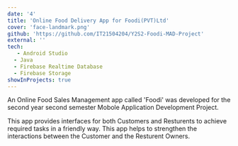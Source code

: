 ```yaml
---
date: '4'
title: 'Online Food Delivery App for Foodi(PVT)Ltd'
cover: 'face-landmark.png'
github: 'https://github.com/IT21504204/Y2S2-Foodi-MAD-Project'
external: ''
tech:
   - Android Studio
  - Java
  - Firebase Realtime Database
  - Firebase Storage
showInProjects: true
---
```


An Online Food Sales Management app called 'Foodi' was developed  for the second year second semester Mobole Application Development Project.

This app provides interfaces for both Customers and Resturents to achieve required tasks in a friendly way. This app helps to strengthen the interactions between the Customer and the Resturent Owners.